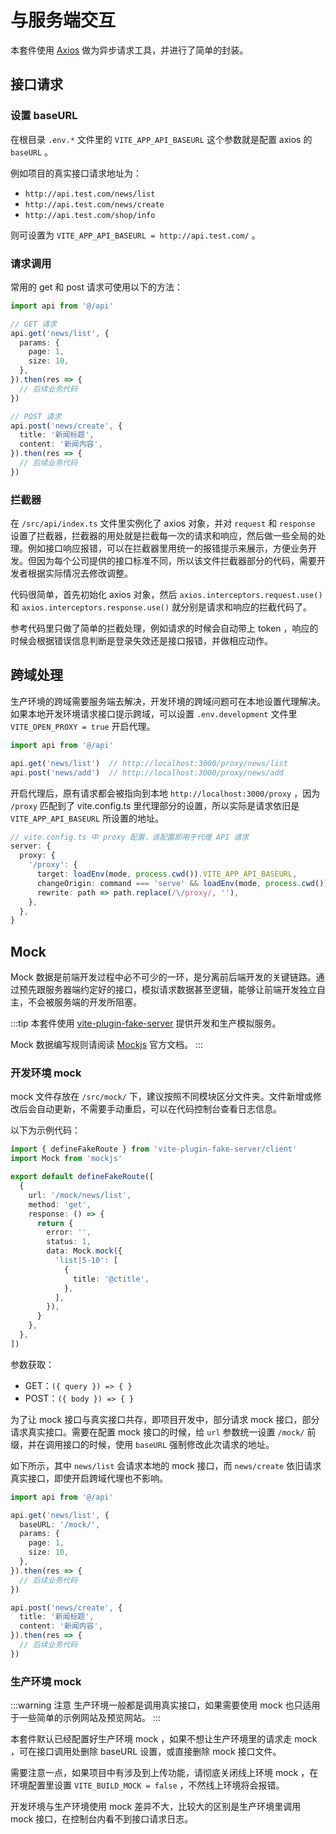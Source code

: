 # 与服务端交互

本套件使用 [Axios](https://axios-http.com/) 做为异步请求工具，并进行了简单的封装。

## 接口请求

### 设置 baseURL

在根目录 `.env.*` 文件里的 `VITE_APP_API_BASEURL` 这个参数就是配置 axios 的 `baseURL` 。

例如项目的真实接口请求地址为：

- `http://api.test.com/news/list`
- `http://api.test.com/news/create`
- `http://api.test.com/shop/info`

则可设置为 `VITE_APP_API_BASEURL = http://api.test.com/` 。

### 请求调用

常用的 get 和 post 请求可使用以下的方法：

```ts
import api from '@/api'

// GET 请求
api.get('news/list', {
  params: {
    page: 1,
    size: 10,
  },
}).then(res => {
  // 后续业务代码
})

// POST 请求
api.post('news/create', {
  title: '新闻标题',
  content: '新闻内容',
}).then(res => {
  // 后续业务代码
})
```

### 拦截器

在 `/src/api/index.ts` 文件里实例化了 axios 对象，并对 `request` 和 `response` 设置了拦截器，拦截器的用处就是拦截每一次的请求和响应，然后做一些全局的处理。例如接口响应报错，可以在拦截器里用统一的报错提示来展示，方便业务开发。但因为每个公司提供的接口标准不同，所以该文件拦截器部分的代码，需要开发者根据实际情况去修改调整。

代码很简单，首先初始化 axios 对象，然后 `axios.interceptors.request.use()` 和 `axios.interceptors.response.use()` 就分别是请求和响应的拦截代码了。

参考代码里只做了简单的拦截处理，例如请求的时候会自动带上 token ，响应的时候会根据错误信息判断是登录失效还是接口报错，并做相应动作。

## 跨域处理

生产环境的跨域需要服务端去解决，开发环境的跨域问题可在本地设置代理解决。如果本地开发环境请求接口提示跨域，可以设置 `.env.development` 文件里 `VITE_OPEN_PROXY = true` 开启代理。

```ts
import api from '@/api'

api.get('news/list')  // http://localhost:3000/proxy/news/list
api.post('news/add')  // http://localhost:3000/proxy/news/add
```

开启代理后，原有请求都会被指向到本地 `http://localhost:3000/proxy` ，因为 `/proxy` 匹配到了 vite.config.ts 里代理部分的设置，所以实际是请求依旧是 `VITE_APP_API_BASEURL` 所设置的地址。

```ts
// vite.config.ts 中 proxy 配置，该配置即用于代理 API 请求
server: {
  proxy: {
    '/proxy': {
      target: loadEnv(mode, process.cwd()).VITE_APP_API_BASEURL,
      changeOrigin: command === 'serve' && loadEnv(mode, process.cwd()).VITE_OPEN_PROXY == 'true',
      rewrite: path => path.replace(/\/proxy/, ''),
    },
  },
}
```

## Mock

Mock 数据是前端开发过程中必不可少的一环，是分离前后端开发的关键链路。通过预先跟服务器端约定好的接口，模拟请求数据甚至逻辑，能够让前端开发独立自主，不会被服务端的开发所阻塞。

:::tip
本套件使用 [vite-plugin-fake-server](https://github.com/condorheroblog/vite-plugin-fake-server) 提供开发和生产模拟服务。

Mock 数据编写规则请阅读 [Mockjs](https://github.com/nuysoft/Mock) 官方文档。
:::

### 开发环境 mock

mock 文件存放在 `/src/mock/` 下，建议按照不同模块区分文件夹。文件新增或修改后会自动更新，不需要手动重启，可以在代码控制台查看日志信息。

以下为示例代码：

```ts
import { defineFakeRoute } from 'vite-plugin-fake-server/client'
import Mock from 'mockjs'

export default defineFakeRoute([
  {
    url: '/mock/news/list',
    method: 'get',
    response: () => {
      return {
        error: '',
        status: 1,
        data: Mock.mock({
          'list|5-10': [
            {
              title: '@ctitle',
            },
          ],
        }),
      }
    },
  },
])
```

参数获取：

- GET：`({ query }) => { }`
- POST：`({ body }) => { }`

为了让 mock 接口与真实接口共存，即项目开发中，部分请求 mock 接口，部分请求真实接口。需要在配置 mock 接口的时候，给 `url` 参数统一设置 `/mock/` 前缀，并在调用接口的时候，使用 `baseURL` 强制修改此次请求的地址。

如下所示，其中 `news/list` 会请求本地的 mock 接口，而 `news/create` 依旧请求真实接口，即使开启跨域代理也不影响。

```ts {4}
import api from '@/api'

api.get('news/list', {
  baseURL: '/mock/',
  params: {
    page: 1,
    size: 10,
  },
}).then(res => {
  // 后续业务代码
})

api.post('news/create', {
  title: '新闻标题',
  content: '新闻内容',
}).then(res => {
  // 后续业务代码
})
```

### 生产环境 mock

:::warning 注意
生产环境一般都是调用真实接口，如果需要使用 mock 也只适用于一些简单的示例网站及预览网站。
:::

本套件默认已经配置好生产环境 mock ，如果不想让生产环境里的请求走 mock ，可在接口调用处删除 baseURL 设置，或直接删除 mock 接口文件。

需要注意一点，如果项目中有涉及到上传功能，请彻底关闭线上环境 mock ，在环境配置里设置 `VITE_BUILD_MOCK = false` ，不然线上环境将会报错。

开发环境与生产环境使用 mock 差异不大，比较大的区别是生产环境里调用 mock 接口，在控制台内看不到接口请求日志。